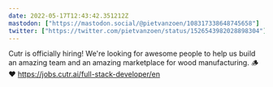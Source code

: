 ```yaml
---
date: 2022-05-17T12:43:42.351212Z
mastodon: ["https://mastodon.social/@pietvanzoen/108317338648745658"]
twitter: ["https://twitter.com/pietvanzoen/status/1526543982028898304"]
---
```

Cutr is officially hiring! We're looking for awesome people to help us build an amazing team and an amazing marketplace for wood manufacturing. 🪵❤️ https://jobs.cutr.ai/full-stack-developer/en

